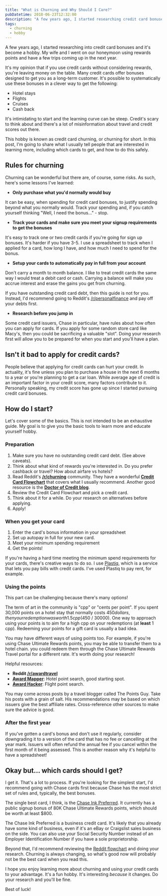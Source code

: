 ```yaml
---
title: "What is Churning and Why Should I Care?"
pubDatetime: 2018-06-23T12:32:00
description: "A few years ago, I started researching credit card bonuses and it's become a hobby. Here's what I've learned about churning and why it can be valuable."
tags:
  - churning
  - hobby
---
```


A few years ago, I started researching into credit card bonuses and it's become
a hobby. My wife and I went on our honeymoon using
rewards points and have a few trips coming up in the next year.

It's my opinion that if you use credit cards without considering rewards,
you're leaving money on the table. Many credit cards offer bonuses designed to
get you as a long-term customer. It's possible to systematically use these
bonuses in a clever way to get the following:

* Hotel stays
* Flights
* Cruises
* Cash back

It's intimidating to start and the learning curve can be steep. Credit's scary
to think about and there's a lot of misinformation about travel and credit
scores out there.

This hobby is known as credit card churning, or churning for short.
In this post, I'm going to share what I usually tell people that are interested
in learning more, including which cards to get, and how to do this safely.

## Rules for churning

Churning can be wonderful but there are, of course, some
risks. As such, here's some lessons I've learned:

* **Only purchase what you'd normally would buy**

It can be easy, when spending for credit card bonuses, to justify spending
beyond what you normally would. Track your spending
and, if you catch yourself thinking "Well, I need the bonus..." - stop.

* **Track your cards and make sure you meet your signup requirements to get the bonuses**

It's easy to track one or two credit cards if you're going for sign up bonuses.
It's harder if you have 3-5. I use a spreadsheet to track when I applied for
a card, how long I have, and how much I need to spend for the bonus.

* **Setup your cards to automatically pay in full from your account**

Don't carry a month to month balance. I like to treat credit cards the same way
I would treat a debit card or cash. Carrying a balance will make you accrue
interest and erase the gains you get from churning.

If you have outstanding credit card debt, then this guide is not for you. Instead,
I'd recommend going to Reddit's
[/r/personalfinance](https://www.reddit.com/r/personalfinance/) and pay off your
debts first.

* **Research before you jump in**

Some credit card issuers, Chase in particular, have rules about how often you
can apply for cards. If you apply for some random store card like Macy's, then
you could be sacrificing a valuable "slot". Doing your research first will allow
you to be prepared for when you start and you'll have a plan.

## Isn't it bad to apply for credit cards?

People believe that applying for credit cards can hurt your credit. In
actuality, it's fine unless you plan to purchase a house in the
next 6 months to a year or you're planning to get a car loan. While average age of
credit is an important factor in your credit score, many factors contribute to
it. Personally speaking, my credit score has gone up since I started pursuing credit
card bonuses.

## How do I start?

Let's cover some of the basics. This is not intended to be an exhaustive guide.
My goal is to give you the basic tools to learn more and educate yourself hobby.

### Preparation

1. Make sure you have no outstanding credit card debt. (See above caveats).
2. Think about what kind of rewards you're interested in. Do you prefer cashback
   or travel? How about airfare vs hotels?
3. Read Reddit's **[/r/churning](https://www.reddit.com/r/churning)** community.
   They have a wonderful **[Credit Card
   Flowchart](https://www.reddit.com/r/churning/comments/6wzkwj/faq_credit_card_recommendation_flowchart/)**
   that covers what I usually recommend. Another good resource is the **[Doctor of
   Credit blog](https://www.doctorofcredit.com)**.
4. Review the Credit Card Flowchart and pick a credit card.
5. Think about it for a while. Do your research on alternatives before applying.
6. Apply!

### When you get your card

1. Enter the card's bonus information in your spreadsheet
2. Set up autopay in full for your new card.
3. Meet your minimum spending requirement
4. Get the points!

If you're having a hard time meeting the minimum spend requirements for your
cards, there's creative ways to do so. I use [Plastiq](http://plastiq.com/),
which is a service that lets you pay bills with
credit cards. I've used Plastiq to pay rent, for example.

### Using the points

This part can be challenging because there's many options!

The term of art in the community is "cpp" or "cents per point". If you spent
30,000 points on a hotel stay that normally costs $450 dollars, then your
redemption was worth 1.5 cpp ($450 / 30000). One way to approach using your
points is to aim for a high cpp on your redemptions (at **least** 1 cpp).
Redeeming your points for a gift card is usually a bad idea.

You may have different ways of using points too. For example, if you're using
Chase Ultimate Rewards points, you may be able to transfer them to a hotel
chain. you could redeem them through the Chase Ultimate Rewards Travel portal
for a different rate. It's worth doing your research!

Helpful resources:

* **Reddit [/r/awardtravel](https://www.reddit.com/r/awardtravel/)**
* **[Award Mapper](http://www.awardmapper.com/)**: Hotel point search, good starting
    spot.
* **[Award Hacker](https://www.awardhacker.com/)**: Flight point search.

You may come across posts by a travel blogger called The Points Guy. Take his
posts with a grain of salt. His recommendations may be based on which issuers
give the best affiliate rates. Cross-reference other sources to make sure the
advice is good.

### After the first year

If you've gotten a card's bonus and don't use it regularly,
consider downgrading it to a version of the card that has no fee or cancelling
at the year mark. Issuers will often refund the annual fee if you cancel within
the first month of it being assessed. This is another reason why it's helpful to
have a spreadsheet!

## Okay but... which cards should I get?

I get it. That's a lot to process. If you're looking for the simplest start, I'd
recommend going with Chase cards first because Chase has the most strict set of
rules and, typically, the best bonuses.

The single best card, I think, is the
[Chase Ink
Preferred](https://creditcards.chase.com/small-business-credit-cards/ink-business-preferred).
It currently has a public signup bonus of 80K Chase Ultimate Rewards points,
which should be worth at least $800.

The Chase Ink Preferred is a business
credit card. It's likely that you already have some kind of business, even
if it's an eBay or Craigslist sales business on the side. You can also use your
Social Security Number instead of an Employer Identification Number if you have
a sole proprietorship.

Beyond that, I'd recommend reviewing the [Reddit
flowchart](https://www.reddit.com/r/churning/comments/6wzkwj/faq_credit_card_recommendation_flowchart/)
and doing your research. Churning is always changing, so what's good now will
probably not be the best card when you read this.

I hope you enjoy learning more about churning and using your credit cards to
your advantage. It's a fun hobby. It's interesting *because* it changes. Do
your research and you'll be fine.

Best of luck!
